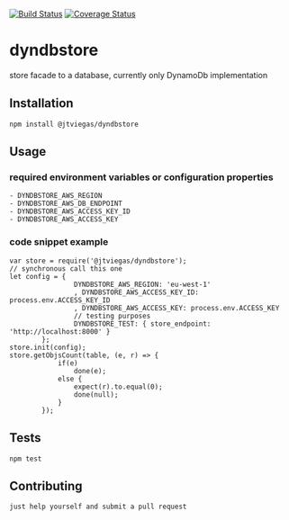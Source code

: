 [![Build Status](https://travis-ci.org/jtviegas/dyndbstore.svg?branch=master)](https://travis-ci.org/jtviegas/dyndbstore)
[![Coverage Status](https://coveralls.io/repos/github/jtviegas/dyndbstore/badge.svg?branch=master)](https://coveralls.io/github/jtviegas/dyndbstore?branch=master)

dyndbstore
=========

store facade to a database, currently only DynamoDb implementation

## Installation

  `npm install @jtviegas/dyndbstore`

## Usage

### required environment variables or configuration properties

    - DYNDBSTORE_AWS_REGION
    - DYNDBSTORE_AWS_DB_ENDPOINT
    - DYNDBSTORE_AWS_ACCESS_KEY_ID
    - DYNDBSTORE_AWS_ACCESS_KEY

### code snippet example

    var store = require('@jtviegas/dyndbstore');
    // synchronous call this one
    let config = {
                    DYNDBSTORE_AWS_REGION: 'eu-west-1'
                    , DYNDBSTORE_AWS_ACCESS_KEY_ID: process.env.ACCESS_KEY_ID
                    , DYNDBSTORE_AWS_ACCESS_KEY: process.env.ACCESS_KEY
                    // testing purposes
                    DYNDBSTORE_TEST: { store_endpoint: 'http://localhost:8000' }
            };
    store.init(config);
    store.getObjsCount(table, (e, r) => {
                if(e)
                    done(e);
                else {
                    expect(r).to.equal(0);
                    done(null);
                }
            });
    
## Tests

  `npm test`

## Contributing

    just help yourself and submit a pull request
